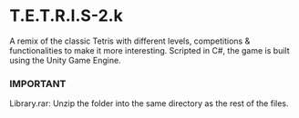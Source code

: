 # T.E.T.R.I.S-2.k
A remix of the classic Tetris with different levels, competitions &amp; functionalities to make it more interesting. Scripted in C#, the game is built using the Unity Game Engine.



### IMPORTANT
Library.rar: Unzip the folder into the same directory as the rest of the files.
